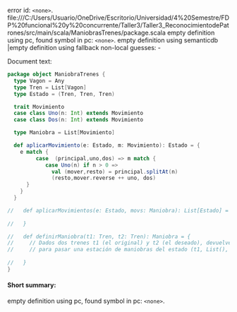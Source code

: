 error id: `<none>`.
file:///C:/Users/Usuario/OneDrive/Escritorio/Universidad/4%20Semestre/FDP%20funcional%20y%20concurrente/Taller3/Taller3_ReconocimientodePatrones/src/main/scala/ManiobrasTrenes/package.scala
empty definition using pc, found symbol in pc: `<none>`.
empty definition using semanticdb
|empty definition using fallback
non-local guesses:
	 -

Document text:

```scala
package object ManiobraTrenes {
  type Vagon = Any
  type Tren = List[Vagon]
  type Estado = (Tren, Tren, Tren)

  trait Movimiento
  case class Uno(n: Int) extends Movimiento
  case class Dos(n: Int) extends Movimiento

  type Maniobra = List[Movimiento]

  def aplicarMovimiento(e: Estado, m: Movimiento): Estado = {
    e match {
         case  (principal,uno,dos) => m match {
            case Uno(n) if n > 0 => 
              val (mover,resto) = principal.splitAt(n)
              (resto,mover.reverse ++ uno, dos)
      }
    }
  }

//   def aplicarMovimientos(e: Estado, movs: Maniobra): List[Estado] = {
    
//   }

//   def definirManiobra(t1: Tren, t2: Tren): Maniobra = {
//     // Dados dos trenes t1 (el original) y t2 (el deseado), devuelve la maniobra que se necesita hacer
//     // para pasar una estación de maniobras del estado (t1, List(), List()) al estado (t2, List(), List())
    
//   }
}

```

#### Short summary: 

empty definition using pc, found symbol in pc: `<none>`.